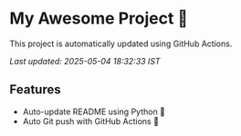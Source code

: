 # My Awesome Project 🚀

This project is automatically updated using GitHub Actions.

_Last updated: 2025-05-04 18:32:33 IST_

## Features
- Auto-update README using Python 🐍
- Auto Git push with GitHub Actions 🤖

